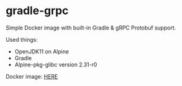 # gradle-grpc
Simple Docker image with built-in Gradle & gRPC Protobuf support.

Used things:
* OpenJDK11 on Alpine
* Gradle
* Alpine-pkg-glibc version 2.31-r0

Docker image: [HERE](https://hub.docker.com/r/iamceph/gradle-grpc)
